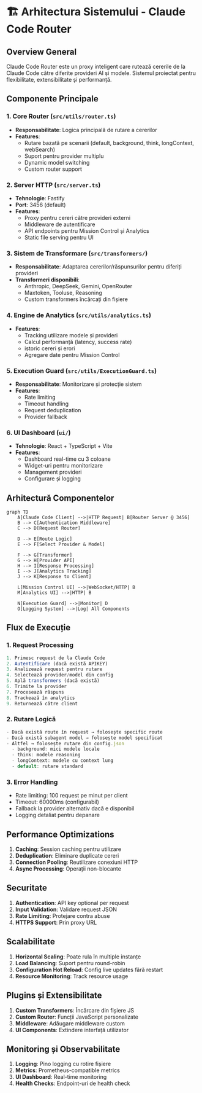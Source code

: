 # 🏗️ Arhitectura Sistemului - Claude Code Router

## Overview General

Claude Code Router este un proxy inteligent care rutează cererile de la Claude Code către diferite provideri AI și modele. Sistemul proiectat pentru flexibilitate, extensibilitate și performanță.

## Componente Principale

### 1. Core Router (`src/utils/router.ts`)
- **Responsabilitate**: Logica principală de rutare a cererilor
- **Features**:
  - Rutare bazată pe scenarii (default, background, think, longContext, webSearch)
  - Suport pentru provider multiplu
  - Dynamic model switching
  - Custom router support

### 2. Server HTTP (`src/server.ts`)
- **Tehnologie**: Fastify
- **Port**: 3456 (default)
- **Features**:
  - Proxy pentru cereri către provideri externi
  - Middleware de autentificare
  - API endpoints pentru Mission Control și Analytics
  - Static file serving pentru UI

### 3. Sistem de Transformare (`src/transformers/`)
- **Responsabilitate**: Adaptarea cererilor/răspunsurilor pentru diferiți provideri
- **Transformeri disponibili**:
  - Anthropic, DeepSeek, Gemini, OpenRouter
  - Maxtoken, Tooluse, Reasoning
  - Custom transformers încărcați din fișiere

### 4. Engine de Analytics (`src/utils/analytics.ts`)
- **Features**:
  - Tracking utilizare modele și provideri
  - Calcul performanță (latency, success rate)
  - istoric cereri și erori
  - Agregare date pentru Mission Control

### 5. Execution Guard (`src/utils/ExecutionGuard.ts`)
- **Responsabilitate**: Monitorizare și protecție sistem
- **Features**:
  - Rate limiting
  - Timeout handling
  - Request deduplication
  - Provider fallback

### 6. UI Dashboard (`ui/`)
- **Tehnologie**: React + TypeScript + Vite
- **Features**:
  - Dashboard real-time cu 3 coloane
  - Widget-uri pentru monitorizare
  - Management provideri
  - Configurare și logging

## Arhitectură Componentelor

```mermaid
graph TD
    A[Claude Code Client] -->|HTTP Request| B[Router Server @ 3456]
    B --> C[Authentication Middleware]
    C --> D[Request Router]
    
    D --> E[Route Logic]
    E --> F[Select Provider & Model]
    
    F --> G[Transformer]
    G --> H[Provider API]
    H --> I[Response Processing]
    I --> J[Analytics Tracking]
    J --> K[Response to Client]
    
    L[Mission Control UI] -->|WebSocket/HTTP| B
    M[Analytics UI] -->|HTTP| B
    
    N[Execution Guard] -->|Monitor| D
    O[Logging System] -->|Log| All Components
```

## Flux de Execuție

### 1. Request Processing
```typescript
1. Primesc request de la Claude Code
2. Autentificare (dacă există APIKEY)
3. Analizează request pentru rutare
4. Selectează provider/model din config
5. Aplă transformers (dacă există)
6. Trimite la provider
7. Procesează răspuns
8. Trackează în analytics
9. Returnează către client
```

### 2. Rutare Logică
```typescript
- Dacă există route în request → folosește specific route
- Dacă există subagent model → folosește model specificat
- Altfel → folosește rutare din config.json
  - background: mici modele locale
  - think: modele reasoning
  - longContext: modele cu context lung
  - default: rutare standard
```

### 3. Error Handling
- Rate limiting: 100 request pe minut per client
- Timeout: 60000ms (configurabil)
- Fallback la provider alternativ dacă e disponibil
- Logging detaliat pentru depanare

## Performance Optimizations

1. **Caching**: Session caching pentru utilizare
2. **Deduplication**: Eliminare duplicate cereri
3. **Connection Pooling**: Reutilizare conexiuni HTTP
4. **Async Processing**: Operații non-blocante

## Securitate

1. **Authentication**: API key optional per request
2. **Input Validation**: Validare request JSON
3. **Rate Limiting**: Protejare contra abuse
4. **HTTPS Support**: Prin proxy URL

## Scalabilitate

1. **Horizontal Scaling**: Poate rula în multiple instanțe
2. **Load Balancing**: Suport pentru round-robin
3. **Configuration Hot Reload**: Config live updates fără restart
4. **Resource Monitoring**: Track resource usage

## Plugins și Extensibilitate

1. **Custom Transformers**: Încărcare din fișiere JS
2. **Custom Router**: Funcții JavaScript personalizate
3. **Middleware**: Adăugare middleware custom
4. **UI Components**: Extindere interfață utilizator

## Monitoring și Observabilitate

1. **Logging**: Pino logging cu rotire fișiere
2. **Metrics**: Prometheus-compatible metrics
3. **UI Dashboard**: Real-time monitoring
4. **Health Checks**: Endpoint-uri de health check